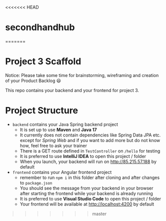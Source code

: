 <<<<<<< HEAD
# secondhandhub
=======
# Project 3 Scaffold

Notice: Please take some time for brainstorming, wireframing and creation of your Product Backlog 😃

This repo contains your backend and your frontend for project 3.

# Project Structure

- `backend` contains your Java Spring backend project
  - It is set up to use **Maven** and **Java 17**
  - It currently does not contain dependencies like Spring Data JPA etc. except for *Spring Web* and if you want to add more but do not know how, feel free to ask your trainer
  - There is a GET route defined in `TestController` on `/hello` for testing
  - It is preferred to use **IntelliJ IDEA** to open this project / folder
  - When you launch, your backend will run on <http://85.215.57.188> by default
- `frontend` contains your Angular frontend project
  - remember to run `npm i` in this folder after cloning and after changes to `package.json`
  - You should see the message from your backend in your browser after starting the frontend while your backend is already running
  - It is preferred to use **Visual Studio Code** to open this project / folder
  - Your frontend will be available at <http://localhost:4200> by default

>>>>>>> master
